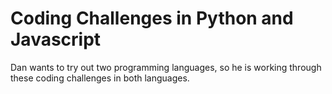 Coding Challenges in Python and Javascript
==========================================

Dan wants to try out two programming languages,
so he is working through these coding challenges in both languages.
